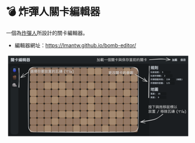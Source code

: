 # 💣 炸彈人關卡編輯器
一個為[炸彈人](https://github.com/PAIA-Playful-AI-Arena/bomb)所設計的關卡編輯器。

* 編輯器網址：https://lmantw.github.io/bomb-editor/

![The guide](./assets/images/guide.png)

